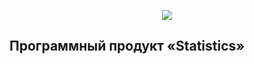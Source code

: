 <p align="center"><img src="https://pp.userapi.com/c638519/v638519489/431d6/aAkqSUi3DoI.jpg"></p>



## Программный продукт «Statistics»
